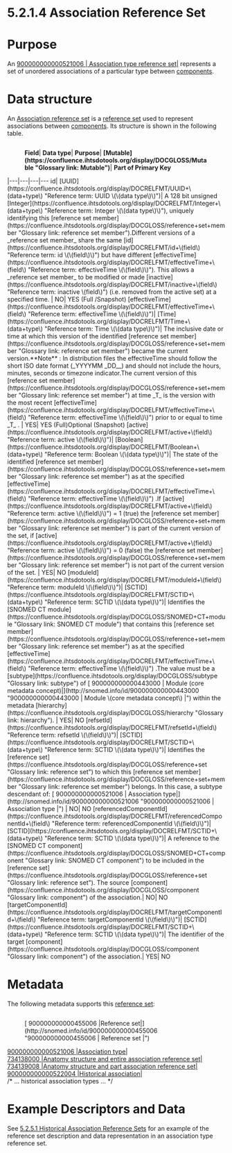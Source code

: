 # 5.2.1.4 Association Reference Set

# Purpose

An [ 900000000000521006 | Association type reference set|](http://snomed.info/id/900000000000521006 "900000000000521006 | Association type reference set |") represents a set of unordered associations of a particular type between [components](https://confluence.ihtsdotools.org/display/DOCGLOSS/component "Glossary link: components").

# Data structure

An [Association reference set](https://confluence.ihtsdotools.org/display/DOCGLOSS/Association+reference+set "Glossary link: Association reference set") is a [reference set](https://confluence.ihtsdotools.org/display/DOCGLOSS/reference+set "Glossary link: reference set") used to represent associations between [components](https://confluence.ihtsdotools.org/display/DOCGLOSS/component "Glossary link: components"). Its structure is shown in the following table.

<figure><img src="plugins/servlet/confluence/placeholder/unknown-macro" alt="" title=""><figcaption><p><strong>Field</strong>| <strong>Data type</strong>| <strong>Purpose</strong>| <strong>[Mutable](https://confluence.ihtsdotools.org/display/DOCGLOSS/Mutable "Glossary link: Mutable")</strong>| <strong>Part of Primary Key</strong></p></figcaption></figure>|---|---|---|---  
id| [UUID](https://confluence.ihtsdotools.org/display/DOCRELFMT/UUID+\(data+type\) "Reference term: UUID \(\(data type\)\)")| A 128 bit unsigned [Integer](https://confluence.ihtsdotools.org/display/DOCRELFMT/Integer+\(data+type\) "Reference term: Integer \(\(data type\)\)"), uniquely identifying this [reference set member](https://confluence.ihtsdotools.org/display/DOCGLOSS/reference+set+member "Glossary link: reference set member").Different versions of a _reference set member_ share the same [id](https://confluence.ihtsdotools.org/display/DOCRELFMT/id+\(field\) "Reference term: id \(\(field\)\)") but have different [effectiveTime](https://confluence.ihtsdotools.org/display/DOCRELFMT/effectiveTime+\(field\) "Reference term: effectiveTime \(\(field\)\)"). This allows a _reference set member_ to be modified or made [inactive](https://confluence.ihtsdotools.org/display/DOCRELFMT/inactive+\(field\) "Reference term: inactive \(field\)") (i.e. removed from the active set) at a specified time.   
| NO| YES (Full /Snapshot)  
[effectiveTime](https://confluence.ihtsdotools.org/display/DOCRELFMT/effectiveTime+\(field\) "Reference term: effectiveTime \(\(field\)\)")| [Time](https://confluence.ihtsdotools.org/display/DOCRELFMT/Time+\(data+type\) "Reference term: Time \(\(data type\)\)")| The inclusive date or time at which this version of the identified [reference set member](https://confluence.ihtsdotools.org/display/DOCGLOSS/reference+set+member "Glossary link: reference set member") became the current version.**Note** : In distribution files the effectiveTime should follow the short ISO date format (_YYYYMM _DD__) and should not include the hours, minutes, seconds or timezone indicator.The current version of this [reference set member](https://confluence.ihtsdotools.org/display/DOCGLOSS/reference+set+member "Glossary link: reference set member") at time _T_ is the version with the most recent [effectiveTime](https://confluence.ihtsdotools.org/display/DOCRELFMT/effectiveTime+\(field\) "Reference term: effectiveTime \(\(field\)\)") prior to or equal to time _T_ .   
| YES| YES (Full)Optional (Snapshot)   
[active](https://confluence.ihtsdotools.org/display/DOCRELFMT/active+\(field\) "Reference term: active \(\(field\)\)")| [Boolean](https://confluence.ihtsdotools.org/display/DOCRELFMT/Boolean+\(data+type\) "Reference term: Boolean \(\(data type\)\)")| The state of the identified [reference set member](https://confluence.ihtsdotools.org/display/DOCGLOSS/reference+set+member "Glossary link: reference set member") as at the specified [effectiveTime](https://confluence.ihtsdotools.org/display/DOCRELFMT/effectiveTime+\(field\) "Reference term: effectiveTime \(\(field\)\)") .If [active](https://confluence.ihtsdotools.org/display/DOCRELFMT/active+\(field\) "Reference term: active \(\(field\)\)") = 1 (true) the [reference set member](https://confluence.ihtsdotools.org/display/DOCGLOSS/reference+set+member "Glossary link: reference set member") is part of the current version of the set, if [active](https://confluence.ihtsdotools.org/display/DOCRELFMT/active+\(field\) "Reference term: active \(\(field\)\)") = 0 (false) the [reference set member](https://confluence.ihtsdotools.org/display/DOCGLOSS/reference+set+member "Glossary link: reference set member") is not part of the current version of the set.   
| YES| NO  
[moduleId](https://confluence.ihtsdotools.org/display/DOCRELFMT/moduleId+\(field\) "Reference term: moduleId \(\(field\)\)")| [SCTID](https://confluence.ihtsdotools.org/display/DOCRELFMT/SCTID+\(data+type\) "Reference term: SCTID \(\(data type\)\)")| Identifies the [SNOMED CT module](https://confluence.ihtsdotools.org/display/DOCGLOSS/SNOMED+CT+module "Glossary link: SNOMED CT module") that contains this [reference set member](https://confluence.ihtsdotools.org/display/DOCGLOSS/reference+set+member "Glossary link: reference set member") as at the specified [effectiveTime](https://confluence.ihtsdotools.org/display/DOCRELFMT/effectiveTime+\(field\) "Reference term: effectiveTime \(\(field\)\)") .The value must be a [subtype](https://confluence.ihtsdotools.org/display/DOCGLOSS/subtype "Glossary link: subtype") of [ 900000000000443000 | Module (core metadata concept)|](http://snomed.info/id/900000000000443000 "900000000000443000 | Module \(core metadata concept\) |") within the metadata [hierarchy](https://confluence.ihtsdotools.org/display/DOCGLOSS/hierarchy "Glossary link: hierarchy").   
| YES| NO  
[refsetId](https://confluence.ihtsdotools.org/display/DOCRELFMT/refsetId+\(field\) "Reference term: refsetId \(\(field\)\)")| [SCTID](https://confluence.ihtsdotools.org/display/DOCRELFMT/SCTID+\(data+type\) "Reference term: SCTID \(\(data type\)\)")| Identifies the [reference set](https://confluence.ihtsdotools.org/display/DOCGLOSS/reference+set "Glossary link: reference set") to which this [reference set member](https://confluence.ihtsdotools.org/display/DOCGLOSS/reference+set+member "Glossary link: reference set member") belongs. In this case, a subtype descendant of: [ 900000000000521006 | Association type|](http://snomed.info/id/900000000000521006 "900000000000521006 | Association type |") | NO| NO  
[referencedComponentId](https://confluence.ihtsdotools.org/display/DOCRELFMT/referencedComponentId+\(field\) "Reference term: referencedComponentId \(\(field\)\)")| [SCTID](https://confluence.ihtsdotools.org/display/DOCRELFMT/SCTID+\(data+type\) "Reference term: SCTID \(\(data type\)\)")| A reference to the [SNOMED CT component](https://confluence.ihtsdotools.org/display/DOCGLOSS/SNOMED+CT+component "Glossary link: SNOMED CT component") to be included in the [reference set](https://confluence.ihtsdotools.org/display/DOCGLOSS/reference+set "Glossary link: reference set"). The source [component](https://confluence.ihtsdotools.org/display/DOCGLOSS/component "Glossary link: component") of the association.| NO| NO  
[targetComponentId](https://confluence.ihtsdotools.org/display/DOCRELFMT/targetComponentId+\(field\) "Reference term: targetComponentId \(\(field\)\)")| [SCTID](https://confluence.ihtsdotools.org/display/DOCRELFMT/SCTID+\(data+type\) "Reference term: SCTID \(\(data type\)\)")| The identifier of the target [component](https://confluence.ihtsdotools.org/display/DOCGLOSS/component "Glossary link: component") of the association.| YES| NO  
  
# Metadata

The following metadata supports this [reference set](https://confluence.ihtsdotools.org/display/DOCGLOSS/reference+set "Glossary link: reference set"):

<figure><img src="plugins/servlet/confluence/placeholder/unknown-macro" alt="" title=""><figcaption><p>[ 900000000000455006 |Reference set|](http://snomed.info/id/900000000000455006 "900000000000455006 | Reference set |")</p></figcaption></figure>

[ 900000000000521006 |Association type|](http://snomed.info/id/900000000000521006 "900000000000521006 | Association type |")   
[ 734138000 |Anatomy structure and entire association reference set|](http://snomed.info/id/734138000 "734138000 | Anatomy structure and entire association reference set |")   
[ 734139008 |Anatomy structure and part association reference set|](http://snomed.info/id/734139008 "734139008 | Anatomy structure and part association reference set |")   
[ 900000000000522004 |Historical association|](http://snomed.info/id/900000000000522004 "900000000000522004 | Historical association |")   
/* ... historical association types ... */

# Example Descriptors and Data

See [5.2.5.1 Historical Association Reference Sets](5.2.5.1-Historical-Association-Reference-Sets_106693955.html) for an example of the reference set description and data representation in an association type reference set.
